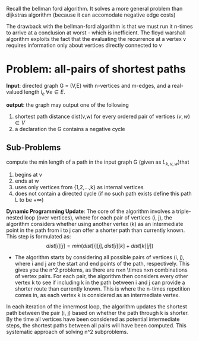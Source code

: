 Recall the bellman ford algorithm. It solves a more general problem than dijkstras algorithm (because it can accomodate negative edge costs) 

The drawback with the bellman-ford algorithm is that we must run it n-times to arrive at a conclusion at worst - which is inefficient. The floyd warshall algorithm exploits the fact that the evaluating the recurrence at a vertex v requires information only about vertices directly connected to v 

# Problem: all-pairs of shortest paths 

**Input**: directed graph G = (V,E) with n-vertices and m-edges, and a real-valued length $l_e \; \forall e \in E$. 

**output**: the graph may output one of the following 
1. shortest path distance dist(v,w) for every ordered pair of vertices $(v,w) \in V$
2. a declaration the G contains a negative cycle 

## Sub-Problems
compute the min length of a path in the input graph G (given as $L_{k,v,w}$)that 
1. begins at v
2. ends at w
3. uses only vertices from {1,2,...,k} as internal vertices 
4. does not contain a directed cycle 
(if no such path exists define this path L to be $+ \infty$)  

**Dynamic Programming Update**: The core of the algorithm involves a triple-nested loop (over vertices), where for each pair of vertices (i, j), the algorithm considers whether using another vertex (k) as an intermediate point in the path from i to j can offer a shorter path than currently known. This step is formulated as:
$$dist[i][j]=min(dist[i][j],dist[i][k]+dist[k][j])$$

* The algorithm starts by considering all possible pairs of vertices (i, j), where i and j are the start and end points of the path, respectively. This gives you the n^2 problems, as there are n×n \times n×n combinations of vertex pairs.  For each pair, the algorithm then considers every other vertex k to see if including k in the path between i and j can provide a shorter route than currently known. This is where the n\-times repetition comes in, as each vertex k is considered as an intermediate vertex.

In each iteration of the innermost loop, the algorithm updates the shortest path between the pair (i, j) based on whether the path through k is shorter. By the time all vertices have been considered as potential intermediate steps, the shortest paths between all pairs will have been computed. This systematic approach of solving n^2 subproblems. 


